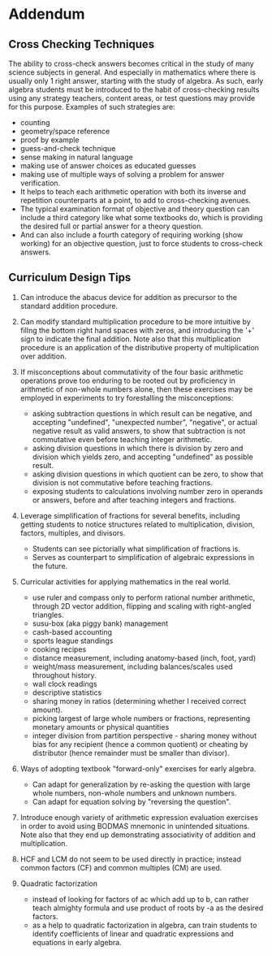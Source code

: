 # Addendum

## Cross Checking Techniques

The ability to cross-check answers becomes critical in the study of many science subjects in general. And especially in mathematics where there is usually only 1 right answer, starting with the study of algebra. As such, early algebra students must be introduced to the habit of cross-checking results using any strategy teachers, content areas, or test questions may provide for this purpose. Examples of such strategies are:

- counting
- geometry/space reference
- proof by example
- guess-and-check technique
- sense making in natural language
- making use of answer choices as educated guesses
- making use of multiple ways of solving a problem for answer verification.
- It helps to teach each arithmetic operation with both its inverse and repetition counterparts at a point, to add to cross-checking avenues.
- The typical examination format of objective and theory question can include a third category like what some textbooks do, which is providing the desired full or partial answer for a theory question.
- And can also include a fourth category of requiring working (show working) for an objective question, just to force students to cross-check answers.

## Curriculum Design Tips

1. Can introduce the abacus device for addition as precursor to the standard addition procedure.

2. Can modify standard multiplication procedure to be more intuitive by fillng the bottom right hand spaces with zeros, and introducing the '+' sign to indicate the final addition. Note also that this multiplication procedure is an application of the distributive property of multiplication over addition.

3. If misconceptions about commutativity of the four basic arithmetic operations prove too enduring to be rooted out by proficiency in arithmetic of non-whole numbers alone, then these exercises may be employed in experiments to try forestalling the misconceptions:
   - asking subtraction questions in which result can be negative, and accepting "undefined", "unexpected number", "negative",
    or actual negative result as valid answers, to show that subtraction is not commutative even before teaching integer arithmetic.
   - asking division questions in which there is division by zero and division which yields zero, and accepting "undefined" as possible result.
   - asking division questions in which quotient can be zero, to show that division is not commutative before teaching fractions.
   - exposing students to calculations involving number zero in operands or answers, before and after teaching integers and fractions.

6. Leverage simplification of fractions for several benefits, including getting students to notice structures related to multiplication,
   division, factors, multiples, and divisors.
   - Students can see pictorially what simplification of fractions is.
   - Serves as counterpart to simplification of algebraic expressions in the future.

7. Curricular activities for applying mathematics in the real world.

   - use ruler and compass only to perform rational number arithmetic, through 2D vector addition, flipping and scaling with right-angled triangles.
   - susu-box (aka piggy bank) management
   - cash-based accounting
   - sports league standings
   - cooking recipes
   - distance measurement, including anatomy-based (inch, foot, yard)
   - weight/mass measurement, including balances/scales used throughout history.
   - wall clock readings
   - descriptive statistics
   - sharing money in ratios (determining whether I received correct amount).
   - picking largest of large whole numbers or fractions, representing monetary amounts or physical quantities
   - integer division from partition perspective - sharing money without bias for any recipient (hence a common quotient) or cheating by distributor (hence remainder must be smaller than divisor).

8. Ways of adopting textbook "forward-only" exercises for early algebra.

   - Can adapt for generalization by re-asking the question with large whole numbers, non-whole numbers and unknown numbers.
   - Can adapt for equation solving by "reversing the question".

9. Introduce enough variety of arithmetic expression evaluation exercises in order to avoid using BODMAS mnemonic in unintended situations. Note also that they end up demonstrating associativity of addition and multiplication.

10. HCF and LCM do not seem to be used directly in practice; instead common factors (CF) and common multiples (CM) are used.

11. Quadratic factorization
    - instead of looking for factors of ac which add up to b, can rather teach almighty formula and use product of roots by -a as the desired factors.
    - as a help to quadratic factorization in algebra, can train students to identify coefficients of linear and quadratic expressions and equations in early algebra.
